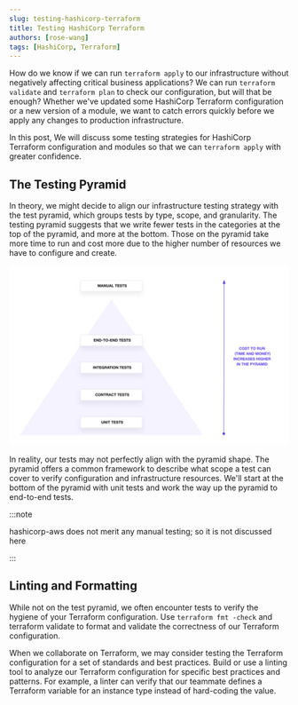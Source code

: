 ```yaml
---
slug: testing-hashicorp-terraform
title: Testing HashiCorp Terraform
authors: [rose-wang]
tags: [HashiCorp, Terraform]
---
```


[//]: # (Copyright Jiaqi Liu)

[//]: # (Licensed under the Apache License, Version 2.0 &#40;the "License"&#41;;)
[//]: # (you may not use this file except in compliance with the License.)
[//]: # (You may obtain a copy of the License at)

[//]: # (    http://www.apache.org/licenses/LICENSE-2.0)

[//]: # (Unless required by applicable law or agreed to in writing, software)
[//]: # (distributed under the License is distributed on an "AS IS" BASIS,)
[//]: # (WITHOUT WARRANTIES OR CONDITIONS OF ANY KIND, either express or implied.)
[//]: # (See the License for the specific language governing permissions and)
[//]: # (limitations under the License.)

How do we know if we can run `terraform apply` to our infrastructure without negatively affecting critical business
applications? We can run `terraform validate` and `terraform plan` to check our configuration, but will that be enough?
Whether we've updated some HashiCorp Terraform configuration or a new version of a module, we want to catch errors
quickly before we apply any changes to production infrastructure.

In this post, We will discuss some testing strategies for HashiCorp Terraform configuration and modules so that we can
`terraform apply` with greater confidence.

The Testing Pyramid
-------------------

In theory, we might decide to align our infrastructure testing strategy with the test pyramid, which groups tests by
type, scope, and granularity. The testing pyramid suggests that we write fewer tests in the categories at the top of the
pyramid, and more at the bottom. Those on the pyramid take more time to run and cost more due to the higher number of
resources we have to configure and create.

![Error loading pyramid.png](./pyramid.png)

In reality, our tests may not perfectly align with the pyramid shape. The pyramid offers a common framework to describe
what scope a test can cover to verify configuration and infrastructure resources. We'll start at the bottom of the
pyramid with unit tests and work the way up the pyramid to end-to-end tests.

:::note

hashicorp-aws does not merit any manual testing; so it is not discussed here

:::

Linting and Formatting
----------------------

While not on the test pyramid, we often encounter tests to verify the hygiene of your Terraform configuration. Use
`terraform fmt -check` and terraform validate to format and validate the correctness of our Terraform configuration.

When we collaborate on Terraform, we may consider testing the Terraform configuration for a set of standards and best
practices. Build or use a linting tool to analyze our Terraform configuration for specific best practices and patterns.
For example, a linter can verify that our teammate defines a Terraform variable for an instance type instead of
hard-coding the value.
